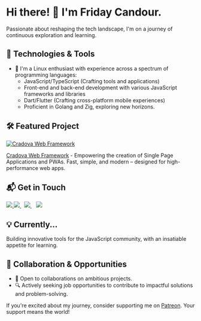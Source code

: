 # Hi there! 👋 I'm Friday Candour.

Passionate about reshaping the tech landscape, I'm on a journey of continuous exploration and learning.

## 🚀 Technologies & Tools

- 🐧 I'm a Linux enthusiast with experience across a spectrum of programming languages:
  - JavaScript/TypeScript (Crafting tools and applications)
  - Front-end and back-end development with various JavaScript frameworks and libraries
  - Dart/Flutter (Crafting cross-platform mobile experiences)
  - Proficient in Golang and Zig, exploring new horizons.

## 🛠️ Featured Project

[![Cradova Web Framework](https://github-readme-stats.vercel.app/api/pin/?username=fridaycandour&repo=cradova)](https://github.com/fridaycandour/cradova)

[Cradova Web Framework](https://github.com/fridaycandour/cradova) - Empowering the creation of Single Page Applications and PWAs.
Fast, simple, and modern – designed for high-performance web apps.

## 📬 Get in Touch

<a href="https://www.twitter.com/fridaycandour" alt="Follow Me on Twitter"> 
    <img src="https://img.shields.io/badge/twitter-%231DA1F2.svg?&style=for-the-badge&logo=twitter&logoColor=white" />
</a>
<a href="https://www.linkedin.com/in/friday-candour-8a18011a5/" alt="Connect on LinkedIn"> 
  <img src="https://img.shields.io/badge/linkedin-%230077B5.svg?&style=for-the-badge&logo=linkedin&logoColor=white" />
</a>&nbsp;
<a href="mailto:fridaycandours@gmail.com">
  <img src="https://img.shields.io/badge/email me-%23D14836.svg?&style=for-the-badge&logo=gmail&logoColor=white" />
</a>&nbsp;&nbsp;

<a href="https://api.whatsapp.com/send?phone=2349131131725&text=Hello%20Friday,%20I%20got%20your%20contact%20from%20your%20Github%20profile" alt="Connect on Whatsapp"> 
    <img src="https://img.shields.io/badge/WHATSAPP-%2325D366.svg?&style=for-the-badge&logo=whatsapp&logoColor=white" />
</a> 
<!-- links to your social media accounts -->

[1]: https://mobile.twitter.com/fridaycandour
[2]: https://github.com/fridaycandour
[3]: https://www.linkedin.com/in/friday-candour-8a18011a5


## 💡 Currently...

Building innovative tools for the JavaScript community, with an insatiable appetite for learning.

## 👯 Collaboration & Opportunities

- 🌟 Open to collaborations on ambitious projects.
- 🔍 Actively seeking job opportunities to contribute to impactful solutions and problem-solving.

If you're excited about my journey, consider supporting me on [Patreon](https://www.patreon.com/Fridaycandour). Your support means the world!

